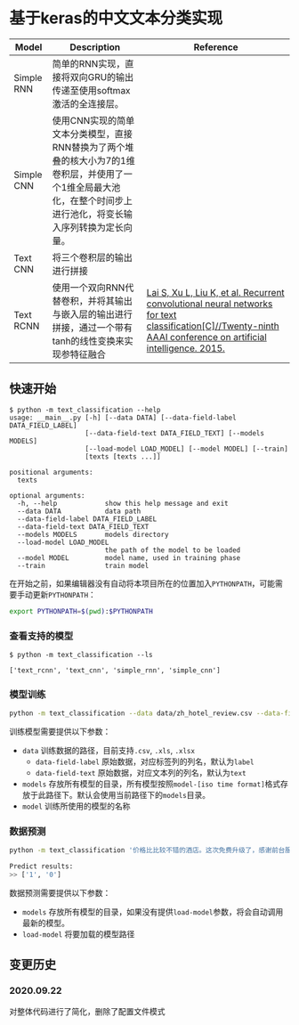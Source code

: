 # 基于keras的中文文本分类实现


| Model      | Description                                                                                                                                                       | Reference                                                                                                                                                                    |
| ---------- | ----------------------------------------------------------------------------------------------------------------------------------------------------------------- | ---------------------------------------------------------------------------------------------------------------------------------------------------------------------------- |
| Simple RNN | 简单的RNN实现，直接将双向GRU的输出传递至使用softmax激活的全连接层。                                                                                               |
| Simple CNN | 使用CNN实现的简单文本分类模型，直接RNN替换为了两个堆叠的核大小为7的1维卷积层，并使用了一个1维全局最大池化，在整个时间步上进行池化，将变长输入序列转换为定长向量。 |
| Text CNN   | 将三个卷积层的输出进行拼接                                                                                                                                        |
| Text RCNN  | 使用一个双向RNN代替卷积，并将其输出与嵌入层的输出进行拼接，通过一个带有tanh的线性变换来实现参特征融合                                                             | [Lai S, Xu L, Liu K, et al. Recurrent convolutional neural networks for text classification\[C\]//Twenty-ninth AAAI conference on artificial intelligence. 2015.][text-rcnn] |

[text-rcnn]: https://www.deeplearningitalia.com/wp-content/uploads/2018/03/Recurrent-Convolutional-Neural-Networks-for-Text-Classification.pdf


## 快速开始

```
$ python -m text_classification --help
usage: __main__.py [-h] [--data DATA] [--data-field-label DATA_FIELD_LABEL]
                   [--data-field-text DATA_FIELD_TEXT] [--models MODELS]
                   [--load-model LOAD_MODEL] [--model MODEL] [--train]
                   [texts [texts ...]]

positional arguments:
  texts

optional arguments:
  -h, --help            show this help message and exit
  --data DATA           data path
  --data-field-label DATA_FIELD_LABEL
  --data-field-text DATA_FIELD_TEXT
  --models MODELS       models directory
  --load-model LOAD_MODEL
                        the path of the model to be loaded
  --model MODEL         model name, used in training phase
  --train               train model
```

在开始之前，如果编辑器没有自动将本项目所在的位置加入`PYTHONPATH`，可能需要手动更新`PYTHONPATH`：

```sh
export PYTHONPATH=$(pwd):$PYTHONPATH
```

### 查看支持的模型

```
$ python -m text_classification --ls

['text_rcnn', 'text_cnn', 'simple_rnn', 'simple_cnn']
```

### 模型训练

```sh
python -m text_classification --data data/zh_hotel_review.csv --data-field-text review --model text_cnn --train
```

训练模型需要提供以下参数：

- `data` 训练数据的路径，目前支持`.csv`, `.xls`, `.xlsx`
  - `data-field-label` 原始数据，对应标签列的列名，默认为`label`
  - `data-field-text` 原始数据，对应文本列的列名，默认为`text`
- `models` 存放所有模型的目录，所有模型按照`model-[iso time format]`格式存放于此路径下。默认会使用当前路径下的`models`目录。
- `model` 训练所使用的模型的名称

### 数据预测

```sh
python -m text_classification '价格比比较不错的酒店。这次免费升级了，感谢前台服务员。房子还好，地毯是新的，比上次的好些。' '非常差的服务！！！！你要继续误导消费者吗？！'

Predict results:
>> ['1', '0']
```

数据预测需要提供以下参数：
- `models` 存放所有模型的目录，如果没有提供`load-model`参数，将会自动调用最新的模型。
- `load-model` 将要加载的模型路径

## 变更历史

### 2020.09.22

对整体代码进行了简化，删除了配置文件模式